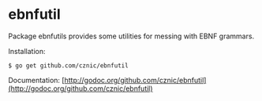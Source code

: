 ebnfutil
========

Package ebnfutils provides some utilities for messing with EBNF grammars.

Installation:

    $ go get github.com/cznic/ebnfutil

Documentation: [http://godoc.org/github.com/cznic/ebnfutil](http://godoc.org/github.com/cznic/ebnfutil)
